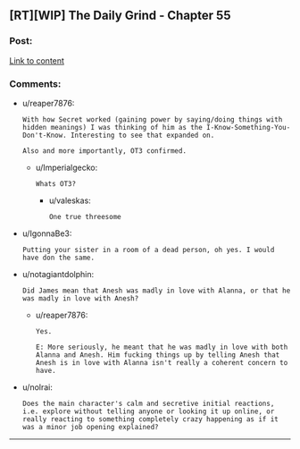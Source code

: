 ## [RT][WIP] The Daily Grind - Chapter 55

### Post:

[Link to content](https://www.royalroadl.com/fiction/15925/the-daily-grind/chapter/238314/chapter-055)

### Comments:

- u/reaper7876:
  ```
  With how Secret worked (gaining power by saying/doing things with hidden meanings) I was thinking of him as the I-Know-Something-You-Don't-Know. Interesting to see that expanded on.

  Also and more importantly, OT3 confirmed.
  ```

  - u/Imperialgecko:
    ```
    Whats OT3?
    ```

    - u/valeskas:
      ```
      One true threesome
      ```

- u/IgonnaBe3:
  ```
  Putting your sister in a room of a dead person, oh yes. I would have don the same.
  ```

- u/notagiantdolphin:
  ```
  Did James mean that Anesh was madly in love with Alanna, or that he was madly in love with Anesh?
  ```

  - u/reaper7876:
    ```
    Yes.

    E: More seriously, he meant that he was madly in love with both Alanna and Anesh. Him fucking things up by telling Anesh that Anesh is in love with Alanna isn't really a coherent concern to have.
    ```

- u/nolrai:
  ```
  Does the main character's calm and secretive initial reactions, i.e. explore without telling anyone or looking it up online, or really reacting to something completely crazy happening as if it was a minor job opening explained?
  ```

---

